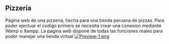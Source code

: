 ## Pizzeria
Página web de una pizzeria, hecha para una tienda peruana de pizzas.
Para poder ejectuar el codigo primero se necesita crear una conexion mediante Wamp o Xampp.
La pagina web dispone de todas las funciones reales para poder manejar una tienda virtual
[![Preview-1.png](https://i.postimg.cc/FRBDj34t/Preview-1.png)](https://postimg.cc/MM17wcHt)
